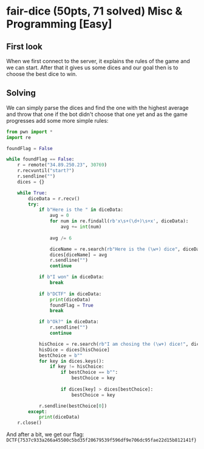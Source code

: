 # fair-dice (50pts, 71 solved) Misc & Programming [Easy]

## First look
When we first connect to the server, it explains the rules of the game and we can start. After that it gives us some dices and our goal then is to choose the best dice to win.

## Solving
We can simply parse the dices and find the one with the highest average and throw that one if the bot didn't choose that one yet and as the game progresses add some more simple rules:
```python
from pwn import *
import re

foundFlag = False

while foundFlag == False:
    r = remote("34.89.250.23", 30769)
    r.recvuntil("start?")
    r.sendline("")
    dices = {}

    while True:
        diceData = r.recv()
        try:
            if b"Here is the " in diceData:
                avg = 0
                for num in re.findall(rb'x\s+(\d+)\s+x', diceData):
                    avg += int(num)
            
                avg /= 6

                diceName = re.search(rb"Here is the (\w+) dice", diceData).groups(1)
                dices[diceName] = avg
                r.sendline("")
                continue

            if b"I won" in diceData:
                break
            
            if b"DCTF" in diceData:
                print(diceData)
                foundFlag = True
                break

            if b"Ok?" in diceData:
                r.sendline("")
                continue

            hisChoice = re.search(rb"I am chosing the (\w+) dice!", diceData).groups(0)
            hisDice = dices[hisChoice]
            bestChoice = b""
            for key in dices.keys():
                if key != hisChoice:
                    if bestChoice == b"":
                        bestChoice = key
            
                    if dices[key] > dices[bestChoice]:
                        bestChoice = key

            r.sendline(bestChoice[0])
        except:
            print(diceData)
    r.close()
```
And after a bit, we get our flag: `DCTF{7537c933a266a45500c5bd35f20679539f596df9e706dc95fae22d15b812141f}`